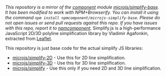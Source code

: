*This repository is a mirror of the [component](http://component.io) module [microjs/simplify-base](http://github.com/microjs/simplify-base). It has been modified to work with NPM+Browserify. You can install it using the command `npm install npmcomponent/microjs-simplify-base`. Please do not open issues or send pull requests against this repo. If you have issues with this repo, report it to [npmcomponent](https://github.com/airportyh/npmcomponent).*
Simplify.js is a high-performance JavaScript 2D/3D polyline simplification library by Vladimir Agafonkin, extracted from [Leaflet](http://leaflet.cloudmade.com/).

This repository is just base code for the actual simplify JS libraries:

 - [microjs/simplify-2D](https://github.com/microjs/simplify-2D) - Use this for 2D line simplification.
 - [microjs/simplify-3D](https://github.com/microjs/simplify-3D) - Use this for 3D line simplification.
 - [microjs/simplify](https://github.com/microjs/simplify) - Use this only if you need 2D and 3D line simplification.
